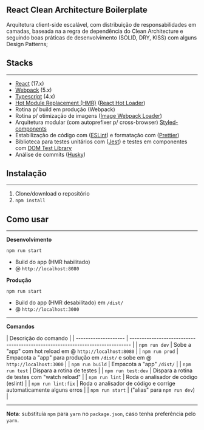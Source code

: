 ## React Clean Architecture Boilerplate

Arquitetura client-side escalável, com distribuição de responsabilidades em camadas, baseada na
a regra de dependência do Clean Architecture e seguindo boas práticas de desenvolvimento (SOLID, DRY, KISS) com alguns Design Patterns;

## Stacks

---

- [React](https://facebook.github.io/react/) (17.x)
- [Webpack](https://webpack.js.org/) (5.x)
- [Typescript](https://www.typescriptlang.org/) (4.x)
- [Hot Module Replacement (HMR)](https://webpack.js.org/concepts/hot-module-replacement/) ([React Hot Loader](https://github.com/gaearon/react-hot-loader))
- Rotina p/ build em produção (Webpack)
- Rotina p/ otimização de imagens ([Image Webpack Loader](https://github.com/tcoopman/image-webpack-loader))
- Arquitetura modular (com autoprefixer p/ cross-browser) [Styled-components](https://styled-components.com/docs/)
- Estabilização de código com ([ESLint](https://github.com/eslint/eslint)) e formatação com ([Prettier](https://github.com/prettier/prettier))
- Biblioteca para testes unitários com ([Jest](https://facebook.github.io/jest/)) e testes em componentes com [DOM Test Library](https://testing-library.com/docs/)
- Análise de commits ([Husky](https://typicode.github.io/husky/#/))

## Instalação

---

1. Clone/download o repositório
2. `npm install`

## Como usar

---

**Desenvolvimento**

`npm run start`

- Build do app (HMR habilitado)
- @ `http://localhost:8080`

**Produção**

`npm run start`

- Build do app (HMR desabilitado) em `/dist/`
- @ `http://localhost:3000`

---

**Comandos**

| Descrição do comando |
| -------------------- | ------------------------------------------------------------------------------ |
| `npm run dev`        | Sobe a "app" com hot reload em @ `http://localhost:8080`                       |
| `npm run prod`       | Empacota a "app" para produção em `/dist/` e sobe em @ `http://localhost:3000` |
| `npm run build`      | Empacota a "app" `/dist/`                                                      |
| `npm run test`       | Dispara a rotina de testes                                                     |
| `npm run test:dev`   | Dispara a rotina de testes com "watch reload"                                  |
| `npm run lint`       | Roda o analisador de código (eslint)                                           |
| `npm run lint:fix`   | Roda o analisador de código e corrige automaticamente alguns erros             |
| `npm run start`      | ("alias" para `npm run dev`)                                                   |

---

**Nota**: substituía `npm` para `yarn` no `package.json`, caso tenha preferência pelo `yarn`.
